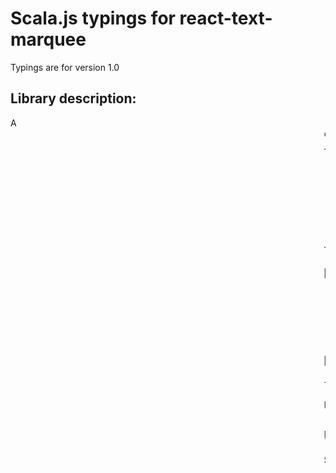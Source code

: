 
# Scala.js typings for react-text-marquee

Typings are for version 1.0

## Library description:
A <marquee> component for react.

|                    |                 |
| ------------------ | :-------------: |
| Full name          | react-text-marquee |
| Keywords           | - |
| # releases         | 0 |
| # dependents       | 0 |
| # downloads        | 5210 |
| # stars            | 0 |

## Links
- [Homepage](https://github.com/jcgertig/react-text-marquee#readme)
- [Bugs](https://github.com/jcgertig/react-text-marquee/issues)
- [Repository](https://github.com/jcgertig/react-text-marquee)
- [Npm](https://www.npmjs.com/package/react-text-marquee)
    


## Note
This library has been generated from typescript code from [DefinitelyTyped](https://definitelytyped.org).

Provided with :purple_heart: from [ScalablyTyped](https://github.com/oyvindberg/ScalablyTyped)

## Usage
See [the main readme](../../readme.md) for instructions.


